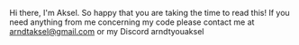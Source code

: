 Hi there, I'm Aksel.
So happy that you are taking the time to read this!
If you need anything from me concerning my code please contact me at arndtaksel@gmail.com or my Discord arndtyouaksel

